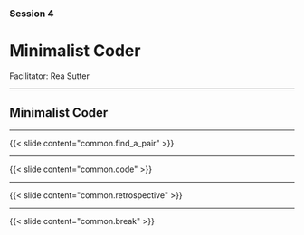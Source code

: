 ### Session 4

# Minimalist Coder

Facilitator: Rea Sutter

---

## Minimalist Coder

---

{{< slide content="common.find_a_pair" >}}

---

{{< slide content="common.code" >}}

---

{{< slide content="common.retrospective" >}}

---

{{< slide content="common.break" >}}
